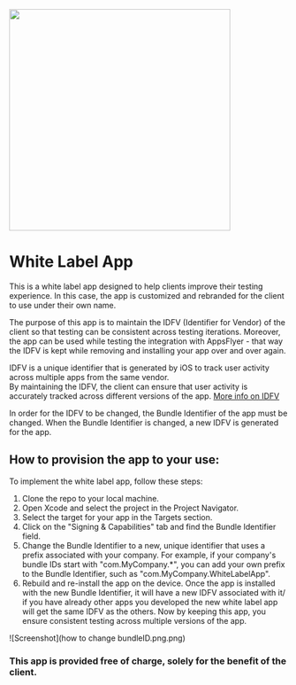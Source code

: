 <img src="https://massets.appsflyer.com/wp-content/uploads/2018/06/20092440/static-ziv_1TP.png"  width="400" > 

# White Label App

This is a white label app designed to help clients improve their testing experience. 
In this case, the app is customized and rebranded for the client to use under their own name.

The purpose of this app is to maintain the IDFV (Identifier for Vendor) of the client so that testing can be consistent across testing iterations.
Moreover, the app can be used while testing the integration with AppsFlyer - that way the IDFV is kept while removing and installing your app over and over again. 

IDFV is a unique identifier that is generated by iOS to track user activity across multiple apps from the same vendor. <br/>By maintaining the IDFV, the client can ensure that user activity is accurately tracked across different versions of the app.
[More info on IDFV](https://www.appsflyer.com/glossary/idfv/)

In order for the IDFV to be changed, the Bundle Identifier of the app must be changed. When the Bundle Identifier is changed, a new IDFV is generated for the app.

## How to provision the app to your use:
To implement the white label app, follow these steps:

1. Clone the repo to your local machine.
2. Open Xcode and select the project in the Project Navigator.
3. Select the target for your app in the Targets section.
4. Click on the "Signing & Capabilities" tab and find the Bundle Identifier field.
5. Change the Bundle Identifier to a new, unique identifier that uses a prefix associated with your company. For example, if your company's bundle IDs start with "com.MyCompany.*", you can add your own prefix to the Bundle Identifier, such as "com.MyCompany.WhiteLabelApp".
6. Rebuild and re-install the app on the device.
Once the app is installed with the new Bundle Identifier, it will have a new IDFV associated with it/ if you have already other apps you developed the new white label app will get the same IDFV as the others. Now by keeping this app, you ensure consistent testing across multiple versions of the app.

![Screenshot](how to change bundleID.png.png)


### This app is provided free of charge, solely for the benefit of the client.
